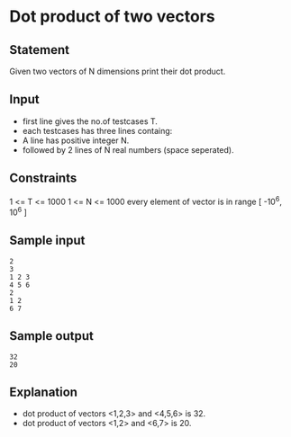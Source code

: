 # Dot product of two vectors
## Statement
Given two vectors of N dimensions print their dot product.
## Input
* first line gives the no.of testcases T.
* each testcases has three lines containg:
* A line has positive integer N.
* followed by 2 lines of N real numbers (space seperated).
## Constraints 
1 <= T <= 1000
1 <= N <= 1000
every element of vector is in range [ -10<sup>6</sup>, 10<sup>6</sup> ]
## Sample input 
```
2
3
1 2 3
4 5 6
2
1 2
6 7
```
## Sample output
```
32
20
```
## Explanation
* dot product of vectors <1,2,3> and <4,5,6> is 32.
* dot product of vectors <1,2> and <6,7> is 20.
